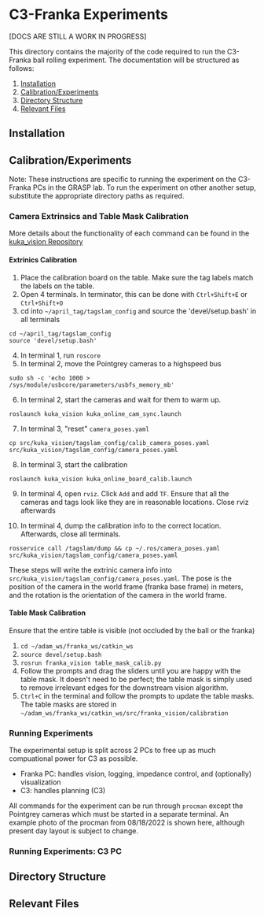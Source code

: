# C3-Franka Experiments

[DOCS ARE STILL A WORK IN PROGRESS]

This directory contains the majority of the code required to run the C3-Franka ball rolling experiment.  The documentation will be structured as follows:
1. [Installation](#Installation)
2. [Calibration/Experiments](#Calibration/Experiments)
3. [Directory Structure](#Directory-Structure)
4. [Relevant Files](#Relevant-Files)

## Installation
    
## Calibration/Experiments
Note: These instructions are specific to running the experiment on the C3-Franka PCs in the GRASP lab.  To run the experiment on other another setup, substitute the appropriate directory paths as required.

### Camera Extrinsics and Table Mask Calibration
More details about the functionality of each command can be found in the [kuka_vision Repository](https://github.com/DAIRLab/kuka-vision)

#### Extrinics Calibration
1. Place the calibration board on the table.  Make sure the tag labels match the labels on the table.                                                                                                  
2. Open 4 terminals.  In terminator, this can be done with `Ctrl+Shift+E` or `Ctrl+Shift+O`
3. cd into `~/april_tag/tagslam_config` and source the 'devel/setup.bash' in all terminals
```
cd ~/april_tag/tagslam_config
source 'devel/setup.bash'
```
4. In terminal 1, run `roscore`
5. In terminal 2, move the Pointgrey cameras to a highspeed bus
```
sudo sh -c 'echo 1000 > /sys/module/usbcore/parameters/usbfs_memory_mb'
```
6. In terminal 2, start the cameras and wait for them to warm up.
```
roslaunch kuka_vision kuka_online_cam_sync.launch
```
7. In terminal 3, "reset" `camera_poses.yaml`
```
cp src/kuka_vision/tagslam_config/calib_camera_poses.yaml src/kuka_vision/tagslam_config/camera_poses.yaml
```
8. In terminal 3, start the calibration
```
roslaunch kuka_vision kuka_online_board_calib.launch
```
9. In terminal 4, open `rviz`.  Click `Add` and add `TF`.  Ensure that all the cameras and tags look like they are in reasonable locations.  Close rviz afterwards

10. In terminal 4, dump the calibration info to the correct location.  Afterwards, close all terminals.
```
rosservice call /tagslam/dump && cp ~/.ros/camera_poses.yaml src/kuka_vision/tagslam_config/camera_poses.yaml
```

These steps will write the extrinic camera info into ```src/kuka_vision/tagslam_config/camera_poses.yaml```.  The pose is the position of the camera in the world frame (franka base frame) in meters, and the rotation is the orientation of the camera in the world frame.

#### Table Mask Calibration
Ensure that the entire table is visible (not occluded by the ball or the franka)
1. ```cd ~/adam_ws/franka_ws/catkin_ws```
2. ```source devel/setup.bash```
3. ```rosrun franka_vision table_mask_calib.py```
4. Follow the prompts and drag the sliders until you are happy with the table mask.  It doesn't need to be perfect; the table mask is simply used to remove irrelevant edges for the downstream vision algorithm.
5. ```Ctrl+C``` in the terminal and follow the prompts to update the table masks.  The table masks are stored in ```~/adam_ws/franka_ws/catkin_ws/src/franka_vision/calibration```

### Running Experiments
The experimental setup is split across 2 PCs to free up as much compuational power for C3 as possible.
- Franka PC: handles vision, logging, impedance control, and (optionally) visualization
- C3: handles planning (C3)

All commands for the experiment can be run through `procman` except the Pointgrey cameras which must be started in a separate terminal.  An example photo of the procman from 08/18/2022 is shown here, although present day layout is subject to change.

                                                                                                  
### Running Experiments: C3 PC

## Directory Structure

## Relevant Files
